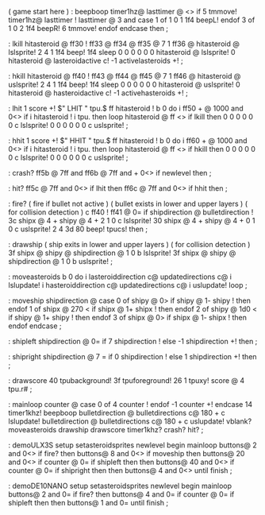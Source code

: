( game start here )
: beepboop
  timer1hz@ lasttimer @ <> if
    5 tmmove!
    timer1hz@ lasttimer !
    lasttimer @ 3 and
    case
      1 of
        1 0 1 1f4 beepL!
      endof
      3 of
        1 0 2 1f4 beepR!
        6 tmmove!
      endof
    endcase
  then ;

: lkill
  hitasteroid @ ff30 !
  ff33 @ ff34 @ ff35 @ 7 1 ff36 @
  hitasteroid @ lslsprite!
  2 4 1 1f4 beep! 1f4 sleep
  0 0 0 0 0 0 hitasteroid @ lslsprite!
  0 hitasteroid @ lasteroidactive c!
  -1 activelasteroids +! ;

: hkill
  hitasteroid @ ff40 !
  ff43 @ ff44 @ ff45 @ 7 1 ff46 @
  hitasteroid @ uslsprite!
  2 4 1 1f4 beep! 1f4 sleep
  0 0 0 0 0 0 hitasteroid @ uslsprite!
  0 hitasteroid @ hasteroidactive c!
  -1 activehasteroids +! ;

: lhit
  1 score +!
  $" LHIT " tpu.$
  ff hitasteroid !
  b 0 do
    i ff50 + @ 1000 and 0<> if
      i hitasteroid !
      i tpu. then
  loop
  hitasteroid @ ff <> if
    lkill then
  0 0 0 0 0 0 c lslsprite!
  0 0 0 0 0 0 c uslsprite! ;

: hhit
  1 score +!
  $" HHIT " tpu.$
  ff hitasteroid !
  b 0 do
    i ff60 + @ 1000 and 0<> if
      i hitasteroid !
      i tpu. then
  loop
  hitasteroid @ ff <> if
    hkill then
  0 0 0 0 0 0 c lslsprite!
  0 0 0 0 0 0 c uslsprite! ;

: crash?
  ff5b @ 7ff and
  ff6b @ 7ff and + 0<> if
    newlevel
    then ;

: hit?
  ff5c @ 7ff and 0<> if
    lhit then
  ff6c @ 7ff and 0<> if
    hhit then ;

: fire?
  ( fire if bullet not active )
  ( bullet exists in lower and upper layers )
  ( for collision detection )
  c ff40 ! ff41 @ 0= if
    shipdirection @ bulletdirection !
    3c shipx @ 4 + shipy @ 4 + 2 1 0 c lslsprite!
    30 shipx @ 4 + shipy @ 4 + 0 1 0 c uslsprite!
    2 4 3d 80 beep! tpucs! then ;

: drawship
  ( ship exits in lower and upper layers )
  ( for collision detection )
  3f shipx @ shipy @ shipdirection @ 1 0 b lslsprite!
  3f shipx @ shipy @ shipdirection @ 1 0 b uslsprite! ;

: moveasteroids
  b 0 do
    i lasteroiddirection c@ updatedirections c@
    i lslupdate!
    i hasteroiddirection c@ updatedirections c@
    i uslupdate!
  loop ;

: moveship
  shipdirection @
  case
    0 of
      shipy @ 0> if
        shipy @ 1- shipy ! then
    endof
    1 of
      shipx @ 270 < if
        shipx @ 1+ shipx ! then
    endof
    2 of
      shipy @ 1d0 < if
        shipy @ 1+ shipy ! then
    endof
    3 of
      shipx @ 0> if
        shipx @ 1- shipx ! then
    endof
  endcase ;

: shipleft
  shipdirection @ 0= if
    7 shipdirection !
    else -1 shipdirection +! then ;

: shipright
  shipdirection @ 7 = if
    0 shipdirection !
    else 1 shipdirection +! then ;

: drawscore
  40 tpubackground!
  3f tpuforeground!
  26 1 tpuxy!
  score @ 4 tpu.r# ;

: mainloop
    counter @
    case
      0 of
        4 counter !
      endof
      -1 counter +!
    endcase
    14 timer1khz!
    beepboop
    bulletdirection @ bulletdirections c@ 180 +
      c lslupdate!
    bulletdirection @ bulletdirections c@ 180 +
      c uslupdate!
    vblank?
    moveasteroids drawship drawscore
    timer1khz?
    crash? hit? ;

: demoULX3S
  setup
  setasteroidsprites
  newlevel
  begin
    mainloop
    buttons@ 2 and 0<> if
      fire? then
    buttons@ 8 and 0<> if
      moveship then
    buttons@ 20 and 0<> if
      counter @ 0= if
      shipleft then then
    buttons@ 40 and 0<> if
      counter @ 0= if
      shipright then then
    buttons@ 4 and 0<>
  until finish ;

: demoDE10NANO
  setup
  setasteroidsprites
  newlevel
  begin
     mainloop
     buttons@ 2 and 0= if
      fire? then
    buttons@ 4 and 0= if
      counter @ 0= if
      shipleft then then
   buttons@ 1 and 0=
  until finish ;


